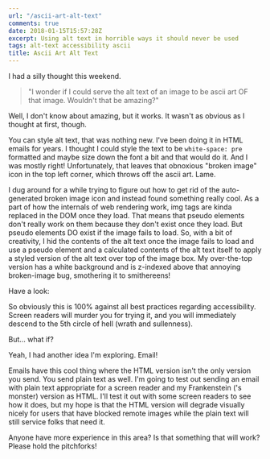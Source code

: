 ```yaml
---
url: "/ascii-art-alt-text"
comments: true
date: 2018-01-15T15:57:28Z
excerpt: Using alt text in horrible ways it should never be used
tags: alt-text accessibility ascii
title: Ascii Art Alt Text
---
```


I had a silly thought this weekend.

>"I wonder if I could serve the alt text of an image to be ascii art OF that
>image. Wouldn't that be amazing?"

Well, I don't know about amazing, but it works. It wasn't as obvious as
I thought at first, though.

You can style alt text, that was nothing new. I've been doing it in HTML emails
for years. I thought I could style the text to be `white-space: pre` formatted
and maybe size down the font a bit and that would do it. And I was mostly
right! Unfortunately, that leaves that obnoxious "broken image" icon in the top
left corner, which throws off the ascii art. Lame.

I dug around for a while trying to figure out how to get rid of the
auto-generated broken image icon and instead found something really cool. As
a part of how the internals of web rendering work, img tags are kinda replaced
in the DOM once they load. That means that pseudo elements don't really work on
them because they don't exist once they load. But pseudo elements DO exist if
the image fails to load. So, with a bit of creativity, I hid the contents of
the alt text once the image fails to load and use a pseudo element and
a calculated contents of the alt text itself to apply a styled version of the
alt text over top of the image box. My over-the-top version has a white
background and is z-indexed above that annoying broken-image bug, smothering it
to smithereens!

Have a look:

<amp-iframe width="500"
  title="Ascii-Art Alt Text"
  height="265"
  layout="responsive"
  sandbox="allow-scripts allow-same-origin allow-popups"
  allowfullscreen
  frameborder="0"
  src="https://codepen.io/jamestomasino/embed/gojmvL/?height=265&theme-id=0&default-tab=html,result&embed-version=2">
  </amp-iframe>

So obviously this is 100% against all best practices regarding accessibility.
Screen readers will murder you for trying it, and you will immediately descend
to the 5th circle of hell (wrath and sullenness).

But... what if?

Yeah, I had another idea I'm exploring. Email!

Emails have this cool thing where the HTML version isn't the only version you
send. You send plain text as well. I'm going to test out sending an email with
plain text appropriate for a screen reader and my Frankenstein ('s monster)
version as HTML. I'll test it out with some screen readers to see how it does,
but my hope is that the HTML version will degrade visually nicely for users
that have blocked remote images while the plain text will still service folks
that need it.

Anyone have more experience in this area? Is that something that will work?
Please hold the pitchforks!

<!--  vim: set shiftwidth=4 tabstop=4 expandtab: -->
